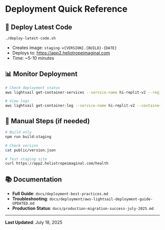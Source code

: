 # Deployment Quick Reference

## 🚀 **Deploy Latest Code**
```bash
./deploy-latest-code.sh
```
- Creates image: `staging-v{VERSION}.{BUILD}-{DATE}`
- Deploys to: https://app2.heliotropeimaginal.com
- Time: ~5-10 minutes

## 📊 **Monitor Deployment**
```bash
# Check deployment status
aws lightsail get-container-services --service-name hi-replit-v2 --region us-west-2

# View logs
aws lightsail get-container-log --service-name hi-replit-v2 --container-name allstarteams-app --region us-west-2
```

## 🔧 **Manual Steps (if needed)**
```bash
# Build only
npm run build:staging

# Check version
cat public/version.json

# Test staging site
curl https://app2.heliotropeimaginal.com/health
```

## 📚 **Documentation**
- **Full Guide**: `docs/deployment-best-practices.md`
- **Troubleshooting**: `docs/deployment/aws-lightsail-deployment-guide-UPDATED.md`
- **Production Status**: `docs/production-migration-success-july-2025.md`

---
**Last Updated**: July 18, 2025
